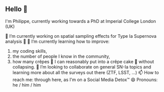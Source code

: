 ## Hello 👋

I'm Philippe, currently working towards a PhD at Imperial College London (UK)

🔭 I’m currently working on spatial sampling effects for Type Ia Supernova analysis 🔭
🌱 I’m currently learning how to improve:
  1. my coding skills,
  2. the number of people I know in the community,
  3. how many crêpes 🥞 I can reasonably put into a crêpe cake 🍰 without collapsing.
👯 I’m looking to collaborate on general SN-Ia topics and learning more about all the surveys out there (ZTF, LSST, ...)
📫 How to reach me: through here, as I'm on a Social Media Detox™
😄 Pronouns: he / him / him

